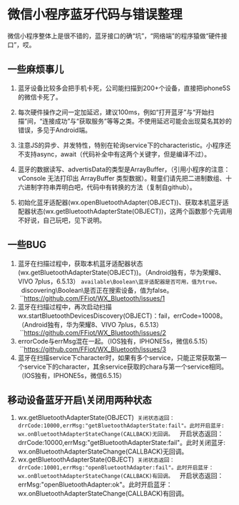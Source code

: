 # 微信小程序蓝牙代码与错误整理

微信小程序整体上是很不错的，蓝牙接口的确“坑”，“网络端”的程序猿做“硬件接口”，哎。

## 一些麻烦事儿
1) 蓝牙设备比较多会把手机卡死，公司能扫描到200+个设备，直接把iphone5S的微信卡死了。
2) 每次硬件操作之间一定加延迟，建议100ms，例如“打开蓝牙”与“开始扫描”间，“连接成功”与“获取服务”等等之类。不使用延迟可能会出现莫名其妙的错误，多见于Android端。
3) 注意JS的异步、并发特性，特别在轮询service下的characteristic。小程序还不支持async，await（代码补全中有这两个关键字，但是编译不过）。
4) 蓝牙的数据读写、advertisData的类型是ArrayBuffer，（引用小程序的注意：vConsole 无法打印出 ArrayBuffer 类型数据）。鞋童们请先把二进制数组、十六进制字符串弄明白吧，代码中有转换的方法（复制自github）。

5) 初始化蓝牙适配器(wx.openBluetoothAdapter(OBJECT))、获取本机蓝牙适配器状态(wx.getBluetoothAdapterState(OBJECT))，这两个函数那个先调用不好说，自己玩吧，见下说明。

## 一些BUG
1) 蓝牙在扫描过程中，获取本机蓝牙适配器状态(wx.getBluetoothAdapterState(OBJECT))。（Android独有，华为荣耀8、VIVO 7plus，6.5.13）
  ``available\Boolean\蓝牙适配器是否可用，值为true。
  ``discovering\Boolean\是否正在搜索设备，值为false。
  ``https://github.com/FFiot/WX_Bluetooth/issues/1
2) 蓝牙在扫描过程中，再次启动扫描wx.startBluetoothDevicesDiscovery(OBJECT)：fail，errCode=10008。（Android独有，华为荣耀8、VIVO 7plus，6.5.13）
  ``https://github.com/FFiot/WX_Bluetooth/issues/2
3) errorCode与errMsg混在一起。（IOS独有，IPHONE5s，微信6.5.15）
  ``https://github.com/FFiot/WX_Bluetooth/issues/3
4) 蓝牙在扫描service下character时，如果有多个service，只能正常获取第一个service下的character，其余service获取的chara与第一个service相同。（IOS独有，IPHONE5s，微信6.5.15）

## 移动设备蓝牙开启\关闭用两种状态

1) wx.getBluetoothAdapterState(OBJECT)
  ``关闭状态返回：drrCode:10000,errMsg:"getBluetoothAdapterState:fail"。此时开启蓝牙: wx.onBluetoothAdapterStateChange(CALLBACK)无回调。
  ``开启状态返回：drrCode:10000,errMsg:"getBluetoothAdapterState:fail"。此时关闭蓝牙: wx.onBluetoothAdapterStateChange(CALLBACK)无回调。
2) wx.getBluetoothAdapterState(OBJECT)
  ``关闭状态返回：drrCode:10001,errMsg:"openBluetoothAdapter:fail"。此时开启蓝牙：wx.onBluetoothAdapterStateChange(CALLBACK)有回调。
  ``开启状态返回：errMsg:"openBluetoothAdapter:ok"。此时开启蓝牙：wx.onBluetoothAdapterStateChange(CALLBACK)有回调。
